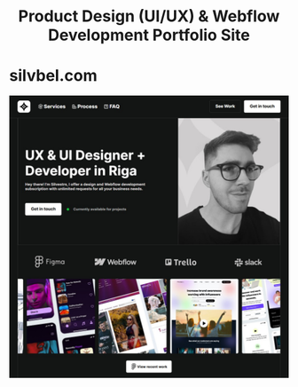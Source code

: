 <h1 align="center">Product Design (UI/UX) & Webflow Development Portfolio Site</h1>

# silvbel.com
![showcase](./showcase.png)
